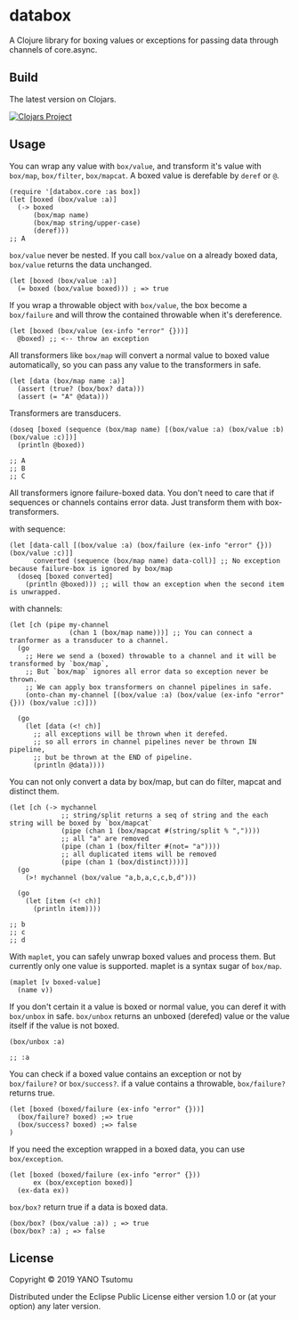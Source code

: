 # databox

A Clojure library for boxing values or exceptions for passing data through channels of core.async.

## Build

The latest version on Clojars.

[![Clojars Project](https://img.shields.io/clojars/v/databox.svg)](https://clojars.org/databox)

## Usage

You can wrap any value with `box/value`, and transform it's value with `box/map`, `box/filter`, `box/mapcat`. 
A boxed value is derefable by `deref` or `@`.

```
(require '[databox.core :as box])
(let [boxed (box/value :a)]
  (-> boxed
      (box/map name)
      (box/map string/upper-case)
      (deref)))
;; A
```

`box/value` never be nested. If you call `box/value` on a already boxed data, `box/value` returns the data unchanged.

```
(let [boxed (box/value :a)]
  (= boxed (box/value boxed))) ; => true
```

If you wrap a throwable object with `box/value`, the box become a `box/failure` and will throw the contained throwable when it's dereference.

```
(let [boxed (box/value (ex-info "error" {}))]
  @boxed) ;; <-- throw an exception
```

All transformers like `box/map` will convert a normal value to boxed value automatically, so you can pass any value to the transformers in safe.

```
(let [data (box/map name :a)]
  (assert (true? (box/box? data)))
  (assert (= "A" @data)))
```

Transformers are transducers.

```
(doseq [boxed (sequence (box/map name) [(box/value :a) (box/value :b) (box/value :c)])]
  (println @boxed))

;; A
;; B
;; C
```

All transformers ignore failure-boxed data. You don't need to care that if sequences or channels contains error data. Just transform them with box-transformers.

with sequence:

```
(let [data-call [(box/value :a) (box/failure (ex-info "error" {})) (box/value :c)]]
      converted (sequence (box/map name) data-coll)] ;; No exception because failure-box is ignored by box/map
  (doseq [boxed converted]
    (println @boxed))) ;; will thow an exception when the second item is unwrapped.
```

with channels:

```
(let [ch (pipe my-channel
               (chan 1 (box/map name)))] ;; You can connect a tranformer as a transducer to a channel.
  (go
    ;; Here we send a (boxed) throwable to a channel and it will be transformed by `box/map`, 
    ;; But `box/map` ignores all error data so exception never be thrown. 
    ;; We can apply box transformers on channel pipelines in safe.
    (onto-chan my-channel [(box/value :a) (box/value (ex-info "error" {})) (box/value :c)]))
    
  (go
    (let [data (<! ch)]
      ;; all exceptions will be thrown when it derefed.
      ;; so all errors in channel pipelines never be thrown IN pipeline, 
      ;; but be thrown at the END of pipeline. 
      (println @data))))
```

You can not only convert a data by box/map, but can do filter, mapcat and distinct them.

```
(let [ch (-> mychannel
             ;; string/split returns a seq of string and the each string will be boxed by `box/mapcat`
             (pipe (chan 1 (box/mapcat #(string/split % ",")))) 
             ;; all "a" are removed
             (pipe (chan 1 (box/filter #(not= "a"))))
             ;; all duplicated items will be removed
             (pipe (chan 1 (box/distinct))))]
  (go
    (>! mychannel (box/value "a,b,a,c,c,b,d")))
    
  (go
    (let [item (<! ch)]
      (println item))))
      
;; b
;; c
;; d
```

With `maplet`, you can safely unwrap boxed values and process them. But currently only one value is supported.
maplet is a syntax sugar of `box/map`.

```
(maplet [v boxed-value]
  (name v))
```

If you don't certain it a value is boxed or normal value, you can deref it with `box/unbox` in safe.
`box/unbox` returns an unboxed (derefed) value or the value itself if the value is not boxed. 

```
(box/unbox :a)

;; :a
```

You can check if a boxed value contains an exception or not by `box/failure?` or `box/success?`.
if a value contains a throwable, `box/failure?` returns true.

```
(let [boxed (boxed/failure (ex-info "error" {}))]
  (box/failure? boxed) ;=> true
  (box/success? boxed) ;=> false
)
```

If you need the exception wrapped in a boxed data, you can use `box/exception`.

```
(let [boxed (boxed/failure (ex-info "error" {}))
      ex (box/exception boxed)]
  (ex-data ex))
```

`box/box?` return true if a data is boxed data.

```
(box/box? (box/value :a)) ; => true
(box/box? :a) ; => false
```


## License

Copyright © 2019 YANO Tsutomu

Distributed under the Eclipse Public License either version 1.0 or (at
your option) any later version.
